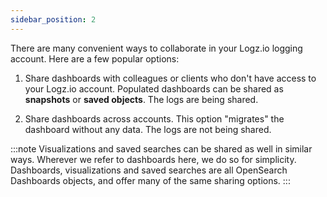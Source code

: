 ```yaml
---
sidebar_position: 2
---
```


There are many convenient ways to collaborate in your Logz.io logging account.
Here are a few popular options:

1. Share dashboards with colleagues or clients who don't have access to your Logz.io account. Populated dashboards can be shared as **snapshots** or **saved objects**. The logs are being shared.

2. Share dashboards across accounts. This option "migrates" the dashboard without any data. The logs are not being shared.

:::note
Visualizations and saved searches can be shared as well in similar ways. Wherever we refer to dashboards here, we do so for simplicity. Dashboards, visualizations and saved searches are all OpenSearch Dashboards objects, and offer many of the same sharing options.
:::